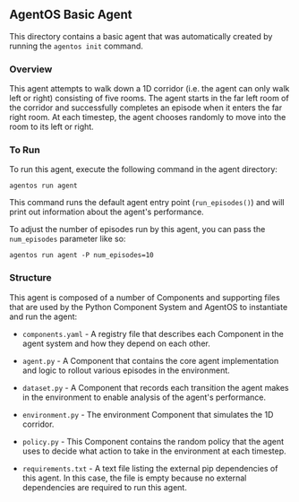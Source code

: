 ## AgentOS Basic Agent

This directory contains a basic agent that was automatically created by running
the `agentos init` command.

### Overview

This agent attempts to walk down a 1D corridor (i.e. the agent can only walk
left or right) consisting of five rooms.  The agent starts in the far left room
of the corridor and successfully completes an episode when it enters the far
right room.  At each timestep, the agent chooses randomly to move into the room
to its left or right.

### To Run

To run this agent, execute the following command in the agent directory:

```
agentos run agent
```

This command runs the default agent entry point (`run_episodes()`) and will
print out information about the agent's performance.

To adjust the number of episodes run by this agent, you can pass the
`num_episodes` parameter like so:

```
agentos run agent -P num_episodes=10
```

### Structure

This agent is composed of a number of Components and supporting files that are
used by the Python Component System and AgentOS to instantiate and run the
agent:

* `components.yaml` - A registry file that describes each Component in the
  agent system and how they depend on each other.

* `agent.py` - A Component that contains the core agent implementation and
  logic to rollout various episodes in the environment.

* `dataset.py` - A Component that records each transition the agent makes in
  the environment to enable analysis of the agent's performance.

* `environment.py` - The environment Component that simulates the 1D corridor.

* `policy.py` - This Component contains the random policy that the agent uses
  to decide what action to take in the environment at each timestep. 

* `requirements.txt` - A text file listing the external pip dependencies of
  this agent.  In this case, the file is empty because no external dependencies
  are required to run this agent.

